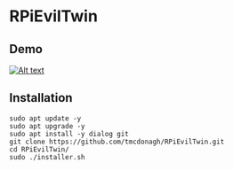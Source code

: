 # RPiEvilTwin

## Demo

[![Alt text](https://img.youtube.com/vi/iCU1NjdYoBs/0.jpg)](https://www.youtube.com/watch?v=iCU1NjdYoBs)

## Installation

```
sudo apt update -y
sudo apt upgrade -y
sudo apt install -y dialog git
git clone https://github.com/tmcdonagh/RPiEvilTwin.git
cd RPiEvilTwin/
sudo ./installer.sh
```
